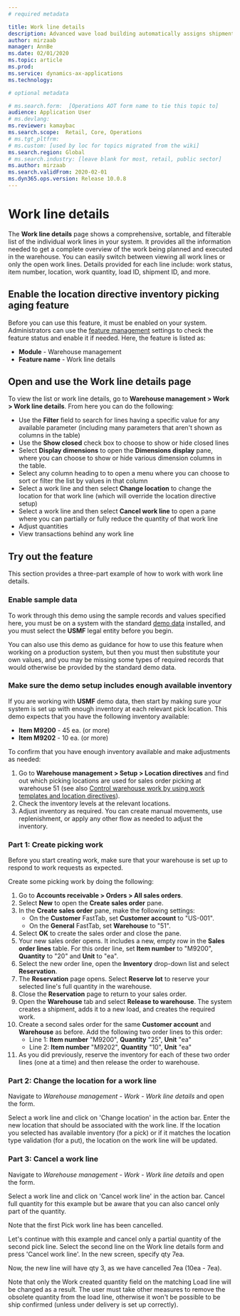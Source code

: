 ```yaml
---
# required metadata

title: Work line details
description: Advanced wave load building automatically assigns shipments to existing waves during wave execution, which can help you create meaningful loads that represent trucks without requiring you to use the load-planning workbench.
author: mirzaab
manager: AnnBe
ms.date: 02/01/2020
ms.topic: article
ms.prod: 
ms.service: dynamics-ax-applications
ms.technology: 

# optional metadata

# ms.search.form:  [Operations AOT form name to tie this topic to]
audience: Application User
# ms.devlang: 
ms.reviewer: kamaybac
ms.search.scope:  Retail, Core, Operations
# ms.tgt_pltfrm: 
# ms.custom: [used by loc for topics migrated from the wiki]
ms.search.region: Global
# ms.search.industry: [leave blank for most, retail, public sector]
ms.author: mirzaab
ms.search.validFrom: 2020-02-01
ms.dyn365.ops.version: Release 10.0.8
---
```


# Work line details

The **Work line details** page shows a comprehensive, sortable, and filterable list of the individual work lines in your system. It provides all the information needed to get a complete overview of the work being planned and executed in the warehouse. You can easily switch between viewing all work lines or only the open work lines. Details provided for each line include: work status, item number, location, work quantity, load ID, shipment ID, and more.

## Enable the location directive inventory picking aging feature

Before you can use this feature, it must be enabled on your system. Administrators can use the [feature management](../../fin-ops-core/fin-ops/get-started/feature-management/feature-management-overview.md) settings to check the feature status and enable it if needed. Here, the feature is listed as:

- **Module** - Warehouse management
- **Feature name** - Work line details

## Open and use the Work line details page

To view the list or work line details, go to **Warehouse management > Work > Work line details**. From here you can do the following:

- Use the **Filter** field to search for lines having a specific value for any available parameter (including many parameters that aren't shown as columns in the table)
- Use the **Show closed** check box to choose to show or hide closed lines
- Select **Display dimensions** to open the **Dimensions display** pane, where you can choose to show or hide various dimension columns in the table.
- Select any column heading to to open a menu where you can choose to sort or filter the list by values in that column
- Select a work line and then select **Change location** to change the location for that work line (which will override the location directive setup)
- Select a work line and then select **Cancel work line** to open a pane where you can partially or fully reduce the quantity of that work line
- Adjust quantities <!-- KAMAYBAC: seems like we can only reduce quantities. Is that right? If so, the above point covers this. -->
- View transactions behind any work line  <!-- KAMAYBAC: What does this mean? How do we do this? -->

## Try out the feature

This section provides a three-part example of how to work with work line details.

<!-- KAMAYBAC: I think we should consider removing this demo. It seems hard to set up, and doesn't really show anything that isn't already easy to understand in the list provided above. Though the extra details about what happens when changing quantities should be clarified and kept.  -->

### Enable sample data

To work through this demo using the sample records and values specified here, you must be on a system with the standard [demo data](../../fin-ops-core/dev-itpro/deployment/deploy-demo-environment.md) installed, and you must select the **USMF** legal entity before you begin.

You can also use this demo as guidance for how to use this feature when working on a production system, but then you must then substitute your own values, and you may be missing some types of required records that would otherwise be provided by the standard demo data.

### Make sure the demo setup includes enough available inventory

If you are working with **USMF** demo data, then start by making sure your system is set up with enough inventory at each relevant pick location. This demo expects that you have the following inventory available:

- **Item M9200** - 45 ea. (or more)
- **Item M9202** - 10 ea. (or more)

To confirm that you have enough inventory available and make adjustments as needed:

1. Go to **Warehouse management > Setup > Location directives** and find out which picking locations are used for sales order picking at warehouse 51 (see also [Control warehouse work by using work templates and location directives](control-warehouse-location-directives.md)). <!-- KAMAYBAC: What am I looking for here? How can I use this? -->
1. Check the inventory levels at the relevant locations. <!-- where/how do I do this? Can we give a link? -->
1. Adjust inventory as required. You can create manual movements, use replenishment, or apply any other flow as needed to adjust the inventory. <!-- where/how do I do this? Can we give a link? -->

### Part 1: Create picking work

Before you start creating work, make sure that your warehouse is set up to respond to work requests as expected. <!-- where/how do I do this? Can we give a link?-->

Create some picking work by doing the following:

1. Go to **Accounts receivable > Orders > All sales orders**.
1. Select **New** to open the **Create sales order** pane.
1. In the **Create sales order** pane, make the following settings:
    - On the **Customer** FastTab, set **Customer account** to "US-001".
    - On the **General** FastTab, set **Warehouse** to "51".
1. Select **OK** to create the sales order and close the pane.
1. Your new sales order opens. It includes a new, empty row in the **Sales order lines** table. For this order line, set **Item number** to "M9200", **Quantity** to "20" and **Unit** to "ea".
1. Select the new order line, open the **Inventory** drop-down list and select **Reservation**.
1. The **Reservation** page opens. Select **Reserve lot** to reserve your selected line's full quantity in the warehouse.
1. Close the **Reservation** page to return to your sales order.
1. Open the **Warehouse** tab and select **Release to warehouse**. The system creates a shipment, adds it to a new load, and creates the required work.
1. Create a second sales order for the same **Customer account** and **Warehouse** as before. Add the following two order lines to this order:
    - Line 1: **Item number** "M9200", **Quantity** "25", **Unit** "ea"
    - Line 2: **Item number** "M9202", **Quantity** "10", **Unit** "ea"
1. As you did previously, reserve the inventory for each of these two order lines (one at a time) and then release the order to warehouse.

### Part 2: Change the location for a work line

Navigate to _Warehouse management_ - _Work_ - _Work line details_ and open the form.

Select a work line and click on &#39;Change location&#39; in the action bar. Enter the new location that should be associated with the work line. If the location you selected has available inventory (for a pick) or if it matches the location type validation (for a put), the location on the work line will be updated.

### Part 3: Cancel a work line

Navigate to _Warehouse management_ - _Work_ - _Work line details_ and open the form.

Select a work line and click on &#39;Cancel work line&#39; in the action bar. Cancel full quantity for this example but be aware that you can also cancel only part of the quantity.

Note that the first Pick work line has been cancelled.

Let&#39;s continue with this example and cancel only a partial quantity of the second pick line. Select the second line on the Work line details form and press &#39;Cancel work line&#39;. In the new screen, specify qty 7ea.

Now, the new line will have qty 3, as we have cancelled 7ea (10ea - 7ea).

Note that only the Work created quantity field on the matching Load line will be changed as a result. The user must take other measures to remove the obsolete quantity from the load line, otherwise it won&#39;t be possible to be ship confirmed (unless under delivery is set up correctly).
